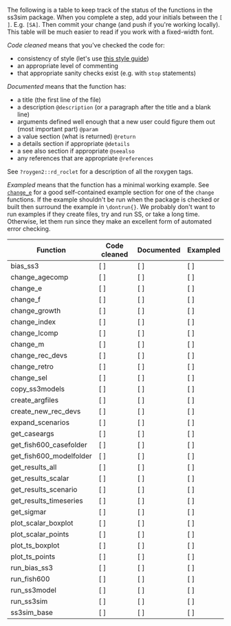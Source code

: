 The following is a table to keep track of the status of the functions in the
ss3sim package. When you complete a step, add your initials between the `[ ]`.
E.g. `[SA]`. Then commit your change (and push if you're working locally). This
table will be much easier to read if you work with a fixed-width font.

*Code cleaned* means that you've checked the code for:

- consistency of style (let's use [this style guide](http://adv-r.had.co.nz/Style.html))
- an appropriate level of commenting
- that appropriate sanity checks exist (e.g. with `stop` statements)

*Documented* means that the function has:

- a title (the first line of the file)
- a description `@description` (or a paragraph after the title and a blank
  line)
- arguments defined well enough that a new user could figure them out (most
  important part) `@param`
- a value section (what is returned) `@return`
- a details section if appropriate `@details`
- a see also section if appropriate `@seealso`
- any references that are appropriate `@references`

See `?roygen2::rd_roclet` for a description of all the roxygen tags.

*Exampled* means that the function has a minimal working example. See
[`change_e`](https://github.com/seananderson/ss3sim/blob/master/R/change_e.r)
for a good self-contained example section for one of the `change` functions. If
the example shouldn't be run when the package is checked or built then
surround the example in `\dontrun{}`. We probably don't want to run examples
if they create files, try and run SS, or take a long time. Otherwise, let
them run since they make an excellent form of automated error checking.


Function                | Code cleaned  | Documented    | Exampled
----------------------- | ------------- | ------------  | --------
bias_ss3                |  [ ]          |  [ ]          |  [ ]
change_agecomp          |  [ ]          |  [ ]          |  [ ]
change_e                |  [ ]          |  [ ]          |  [ ]
change_f                |  [ ]          |  [ ]          |  [ ]
change_growth           |  [ ]          |  [ ]          |  [ ]
change_index            |  [ ]          |  [ ]          |  [ ]
change_lcomp            |  [ ]          |  [ ]          |  [ ]
change_m                |  [ ]          |  [ ]          |  [ ]
change_rec_devs         |  [ ]          |  [ ]          |  [ ]
change_retro            |  [ ]          |  [ ]          |  [ ]
change_sel              |  [ ]          |  [ ]          |  [ ]
copy_ss3models          |  [ ]          |  [ ]          |  [ ]
create_argfiles         |  [ ]          |  [ ]          |  [ ]
create_new_rec_devs     |  [ ]          |  [ ]          |  [ ]
expand_scenarios        |  [ ]          |  [ ]          |  [ ]
get_caseargs            |  [ ]          |  [ ]          |  [ ]
get_fish600_casefolder  |  [ ]          |  [ ]          |  [ ]
get_fish600_modelfolder |  [ ]          |  [ ]          |  [ ]
get_results_all         |  [ ]          |  [ ]          |  [ ]
get_results_scalar      |  [ ]          |  [ ]          |  [ ]
get_results_scenario    |  [ ]          |  [ ]          |  [ ]
get_results_timeseries  |  [ ]          |  [ ]          |  [ ]
get_sigmar              |  [ ]          |  [ ]          |  [ ]
plot_scalar_boxplot     |  [ ]          |  [ ]          |  [ ]
plot_scalar_points      |  [ ]          |  [ ]          |  [ ]
plot_ts_boxplot         |  [ ]          |  [ ]          |  [ ]
plot_ts_points          |  [ ]          |  [ ]          |  [ ]
run_bias_ss3            |  [ ]          |  [ ]          |  [ ]
run_fish600             |  [ ]          |  [ ]          |  [ ]
run_ss3model            |  [ ]          |  [ ]          |  [ ]
run_ss3sim              |  [ ]          |  [ ]          |  [ ]
ss3sim_base             |  [ ]          |  [ ]          |  [ ]
